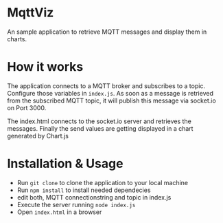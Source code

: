 # MqttViz
An sample application to retrieve MQTT messages and display them in charts.

# How it works
The application connects to a MQTT broker and subscribes to a topic. Configure those variables in `index.js`.
As soon as a message is retrieved from the subscribed MQTT topic, it will publish this message via socket.io on Port 3000.

The index.html connects to the socket.io server and retrieves the messages. Finally the send values are getting displayed in a chart generated by Chart.js

# Installation & Usage
* Run `git clone` to clone the application to your local machine
* Run `npm install` to install needed dependecies
* edit both, MQTT connectionstring and topic in index.js
* Execute the server running `node index.js`
* Open `index.html` in a browser

